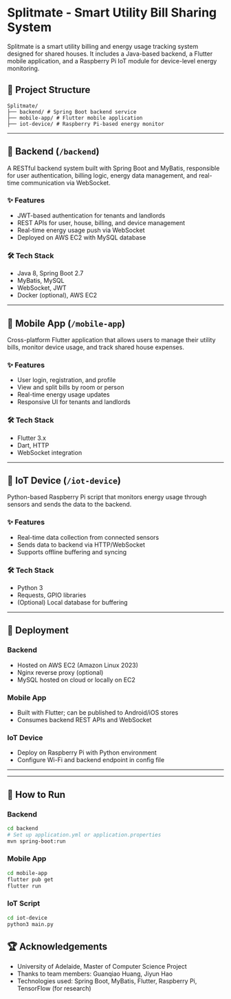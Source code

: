 # Splitmate - Smart Utility Bill Sharing System

Splitmate is a smart utility billing and energy usage tracking system designed for shared houses. It includes a Java-based backend, a Flutter mobile application, and a Raspberry Pi IoT module for device-level energy monitoring.

## 🧩 Project Structure

```
Splitmate/
├── backend/ # Spring Boot backend service
├── mobile-app/ # Flutter mobile application
├── iot-device/ # Raspberry Pi-based energy monitor
```

---

## 🔧 Backend (`/backend`)

A RESTful backend system built with Spring Boot and MyBatis, responsible for user authentication, billing logic, energy data management, and real-time communication via WebSocket.

### ✨ Features
- JWT-based authentication for tenants and landlords
- REST APIs for user, house, billing, and device management
- Real-time energy usage push via WebSocket
- Deployed on AWS EC2 with MySQL database

### 🛠 Tech Stack
- Java 8, Spring Boot 2.7
- MyBatis, MySQL
- WebSocket, JWT
- Docker (optional), AWS EC2

---

## 📱 Mobile App (`/mobile-app`)

Cross-platform Flutter application that allows users to manage their utility bills, monitor device usage, and track shared house expenses.

### ✨ Features
- User login, registration, and profile
- View and split bills by room or person
- Real-time energy usage updates
- Responsive UI for tenants and landlords

### 🛠 Tech Stack
- Flutter 3.x
- Dart, HTTP
- WebSocket integration

---

## 📡 IoT Device (`/iot-device`)

Python-based Raspberry Pi script that monitors energy usage through sensors and sends the data to the backend.

### ✨ Features
- Real-time data collection from connected sensors
- Sends data to backend via HTTP/WebSocket
- Supports offline buffering and syncing

### 🛠 Tech Stack
- Python 3
- Requests, GPIO libraries
- (Optional) Local database for buffering

---

## 🚀 Deployment

### Backend
- Hosted on AWS EC2 (Amazon Linux 2023)
- Nginx reverse proxy (optional)
- MySQL hosted on cloud or locally on EC2

### Mobile App
- Built with Flutter; can be published to Android/iOS stores
- Consumes backend REST APIs and WebSocket

### IoT Device
- Deploy on Raspberry Pi with Python environment
- Configure Wi-Fi and backend endpoint in config file

---

> 

---

## 📂 How to Run

### Backend
```bash
cd backend
# Set up application.yml or application.properties
mvn spring-boot:run
```

### Mobile App

```bash
cd mobile-app
flutter pub get
flutter run
```

### IoT Script

```bash
cd iot-device
python3 main.py
```

## 🏆 Acknowledgements

- University of Adelaide, Master of Computer Science Project
- Thanks to team members: Guanqiao Huang, Jiyun Hao
- Technologies used: Spring Boot, MyBatis, Flutter, Raspberry Pi, TensorFlow (for research)